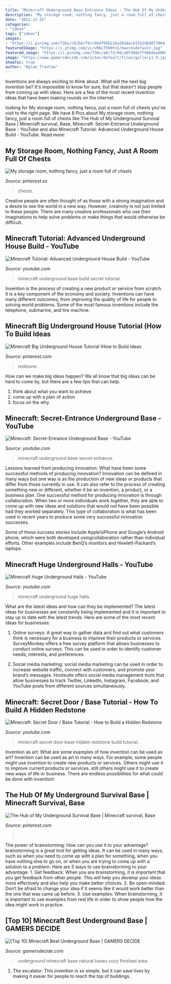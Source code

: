 ```yaml
---
title: "Minecraft Underground Base Entrance Ideas : The Hub Of My Underground Survival Base"
description: "My storage room, nothing fancy, just a room full of chests"
date: "2022-12-25"
categories:
- "ideas"
tags: ["ideas"]
images:
- "https://i.pinimg.com/736x/c9/b4/f9/c9b4f95b21ba20a8ac61552d8d8f706d.jpg"
featuredImage: "https://i.ytimg.com/vi/vRALTVb0YnI/maxresdefault.jpg"
featured_image: "https://i.pinimg.com/736x/a0/fd/9d/a0fd9deff960daab009b218e8b534b93.jpg"
image: "https://www.gamersdecide.com/sites/default/files/gallery1_9.jpg"
ShowToc: true
author: "Aglae Trantow"
---
```



Inventions are always exciting to think about. What will the next big invention be? It's impossible to know for sure, but that doesn't stop people from coming up with ideas. Here are a few of the most recent invention ideas that have been making rounds on the internet.

	

		
looking for My storage room, nothing fancy, just a room full of chests you've visit to the right page. We have 8 Pics about My storage room, nothing fancy, just a room full of chests like The Hub of My Underground Survival Base | Minecraft survival, Base, Minecraft: Secret-Entrance Underground Base - YouTube and also Minecraft Tutorial: Advanced Underground House Build - YouTube. Read more:
		
    
## My Storage Room, Nothing Fancy, Just A Room Full Of Chests

<img loading=lazy src="https://i.pinimg.com/736x/c9/b4/f9/c9b4f95b21ba20a8ac61552d8d8f706d.jpg" onerror="this.onerror=null;this.src='https://tse2.mm.bing.net/th?id=OIP.3oRB75UQo8rqCzu6UJXaOgHaD9&amp;pid=15.1';" alt="My storage room, nothing fancy, just a room full of chests">

_Source: pinterest.es_

>chests. 

	

Creative people are often thought of as those with a strong imagination and a desire to see the world in a new way. However, creativity is not just limited to these people. There are many creative professionals who use their imaginations to help solve problems or make things that would otherwise be difficult.

    
## Minecraft Tutorial: Advanced Underground House Build - YouTube

<img loading=lazy src="https://i.ytimg.com/vi/AROYMw3QiC4/maxresdefault.jpg" onerror="this.onerror=null;this.src='https://tse2.mm.bing.net/th?id=OIP.WJGvcMw96gbsQHE8k_lr6gHaEK&amp;pid=15.1';" alt="Minecraft Tutorial: Advanced Underground House Build - YouTube">

_Source: youtube.com_

>minecraft underground base build secret tutorial. 

	

Invention is the process of creating a new product or service from scratch. It is a key component of the economy and society. Inventions can have many different outcomes, from improving the quality of life for people to solving world problems. Some of the most famous inventions include the telephone, submarine, and tire machine.

    
## Minecraft Big Underground House Tutorial (How To Build Ideas

<img loading=lazy src="https://i.pinimg.com/736x/58/91/af/5891af70cc3dea06ec40713c93f96bea.jpg" onerror="this.onerror=null;this.src='https://tse4.mm.bing.net/th?id=OIP.dbq-K0rBSlJpeLeh26yhsQHaEK&amp;pid=15.1';" alt="Minecraft Big Underground House Tutorial (How to Build Ideas">

_Source: pinterest.com_

>redstone. 

	

How can we make big ideas happen?
We all know that big ideas can be hard to come by, but there are a few tips that can help. 
1. think about what you want to achieve 
2. come up with a plan of action 
3. focus on the why 

    
## Minecraft: Secret-Entrance Underground Base - YouTube

<img loading=lazy src="http://i.ytimg.com/vi/nJBDshmFZBw/maxresdefault.jpg" onerror="this.onerror=null;this.src='https://tse4.mm.bing.net/th?id=OIP.qYYAQc0guxSf8gKAhC9hdAHaEK&amp;pid=15.1';" alt="Minecraft: Secret-Entrance Underground Base - YouTube">

_Source: youtube.com_

>minecraft underground base secret entrance. 

	

Lessons learned from producing innovation: What have been some successful methods of producing innovation?
Innovation can be defined in many ways but one way is as the production of new ideas or products that differ from those currently in use. It can also refer to the process of creating something new or different, whether it be an invention, a product, or a business plan.
One successful method for producing innovation is through collaboration. When two or more individuals work together, they are able to come up with new ideas and solutions that would not have been possible had they worked separately. This type of collaboration is what has been used in recent years to produce some very successful innovation successes.

Some of these success stories include Apple’siPhone and Google’s Android phone, which were both developed usingcollaboration rather than individual efforts. Other examples include BenQ’s monitors and Hewlett-Packard’s laptops.

    
## Minecraft Huge Underground Halls - YouTube

<img loading=lazy src="https://i.ytimg.com/vi/Cl-sWKQlgy0/maxresdefault.jpg" onerror="this.onerror=null;this.src='https://tse4.mm.bing.net/th?id=OIP.niomo9P77HPV2DHvv-kDYQHaEK&amp;pid=15.1';" alt="Minecraft Huge Underground Halls - YouTube">

_Source: youtube.com_

>minecraft underground huge halls. 

	

What are the latest ideas and how can they be implemented?
The latest ideas for businesses are constantly being implemented and it is important to stay up to date with the latest trends. Here are some of the most recent ideas for businesses:
1. Online surveys: A great way to gather data and find out what customers think is necessary for a business to improve their products or services. SurveyMonkey offers a free survey platform that allows businesses to conduct online surveys. This can be used in order to identify customer needs, interests, and preferences.

2. Social media marketing: social media marketing can be used in order to increase website traffic, connect with customers, and promote your brand’s messages. Hootsuite offers social media management tools that allow businesses to track Twitter, LinkedIn, Instagram, Facebook, and YouTube posts from different sources simultaneously.

    
## Minecraft: Secret Door / Base Tutorial - How To Build A Hidden Redstone

<img loading=lazy src="https://i.ytimg.com/vi/vRALTVb0YnI/maxresdefault.jpg" onerror="this.onerror=null;this.src='https://tse3.mm.bing.net/th?id=OIP.plhwvla2ZydQ5UOdub9HaAHaEK&amp;pid=15.1';" alt="Minecraft: Secret Door / Base Tutorial - How to Build a Hidden Redstone">

_Source: youtube.com_

>minecraft secret door base hidden redstone build tutorial. 

	

Invention as art: What are some examples of how invention can be used as art?
Invention can be used as art in many ways. For example, some people might use invention to create new products or services. Others might use it to improve current products or services. still others might use it to create new ways of life or business. There are endless possibilities for what could be done with invention!

    
## The Hub Of My Underground Survival Base | Minecraft Survival, Base

<img loading=lazy src="https://i.pinimg.com/736x/a0/fd/9d/a0fd9deff960daab009b218e8b534b93.jpg" onerror="this.onerror=null;this.src='https://tse4.mm.bing.net/th?id=OIP.ETU_dsWdADkZM7HiXCgs1QHaEK&amp;pid=15.1';" alt="The Hub of My Underground Survival Base | Minecraft survival, Base">

_Source: pinterest.com_

>. 

	

The power of brainstorming: How can you use it to your advantage?
brainstorming is a great tool for getting ideas. It can be used in many ways, such as when you need to come up with a plan for something, when you have nothing else to go on, or when you are trying to come up with a solution to a problem. Here are 5 ways to use brainstorming to your advantage: 1. Get feedback: When you are brainstorming, it is important that you get feedback from other people. This will help you develop your ideas more effectively and also help you make better choices. 2. Be open-minded: Don’t be afraid to change your idea if it seems like it would work better than the one that was came up before. 3. Use examples: When brainstorming, it is important to use examples from real life in order to show people how the idea might work in practice. 
    
## [Top 10] Minecraft Best Underground Base | GAMERS DECIDE

<img loading=lazy src="https://www.gamersdecide.com/sites/default/files/gallery1_9.jpg" onerror="this.onerror=null;this.src='https://tse1.mm.bing.net/th?id=OIP.s2IsSlkzf4C7lZMLoUn-VwHaEK&amp;pid=15.1';" alt="[Top 10] Minecraft Best Underground Base | GAMERS DECIDE">

_Source: gamersdecide.com_

>underground minecraft base natural bases cozy finished area. 

	

1. The escalator: This invention is so simple, but it can save lives by making it easier for people to reach the top of buildings.

